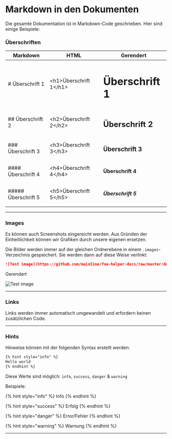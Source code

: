 # Markdown in den Dokumenten

Die gesamte Dokumentation ist in Markdown-Code geschrieben. Hier sind einige Beispiele:

### Überschriften

| Markdown | HTML | Gerendert |
| ----------- | ----------- | ----------- |
| \# Überschrift 1 | &lt;h1>Überschrift 1&lt;/h1> | <h1>Überschrift 1</h1> |
| \## Überschrift 2 | &lt;h2>Überschrift 2&lt;/h2> | <h2>Überschrift 2</h2> |
| \### Überschrift 3 | &lt;h3>Überschrift 3&lt;/h3> | <h3>Überschrift 3</h3> |
| \#### Überschrift 4 | &lt;h4>Überschrift 4&lt;/h4> | <h4>Überschrift 4</h4> |
| \##### Überschrift 5 | &lt;h5>Überschrift 5&lt;/h5> | <h5>Überschrift 5</h5> |

---

### Images

Es können auch Screenshots eingereicht werden. Aus Gründen der Einheitlichkeit können wir Grafiken durch unsere eigenen ersetzen.

Die Bilder werden immer auf der gleichen Ordnerebene in einem ```.images```-Verzeichnis gespeichert. Sie werden dann auf diese Weise verlinkt:

```markdown
![Test image](https://github.com/mainIine/foe-helper-docs/raw/master/de/anleitung/.images/app48.png)
```
Gerendert

![Test image](https://github.com/mainIine/foe-helper-docs/raw/master/de/anleitung/.images/app48.png)

---

### Links

Links werden immer automatisch umgewandelt und erfordern keinen zusätzlichen Code.

---

### Hints

Hinweise können mit der folgenden Syntax erstellt werden:

```markdown
{% hint style="info" %}
Hello world
{% endhint %}
```

Diese Werte sind möglich: `info`, `success`, `danger` & `warning`

Beispiele:

{% hint style="info" %}
Info
{% endhint %}

{% hint style="success" %}
Erfolg
{% endhint %}

{% hint style="danger" %}
Error/Fehler
{% endhint %}

{% hint style="warning" %}
Warnung
{% endhint %}

---

